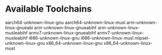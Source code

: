 # Available Toolchains

aarch64-unknown-linux-gnu
aarch64-unknown-linux-musl
arm-unknown-linux-gnueabi
arm-unknown-linux-gnueabihf
arm-unknown-linux-musleabihf
armv7-unknown-linux-gnueabihf
armv7-unknown-linux-musleabihf
i686-unknown-linux-gnu
i686-unknown-linux-musl
mipsel-unknown-linux-gnu
x86_64-unknown-linux-gnu
x86_64-unknown-linux-musl

